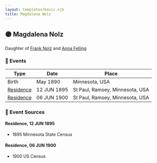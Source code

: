 ```yaml
---
layout: templates/basic.njk
title: Magdalena Nolz
---
```

## 🟣 Magdalena Nolz

Daughter of [Frank Nolz](/people/6/61628928) and [Anna Felling](/people/1/1735561)

### 📆 Events

Type | Date | Place
------ | ------ | ------
Birth | May 1890 | Minnesota, USA
[Residence](#event-1) | 12 JUN 1895 | St Paul, Ramsey, Minnesota, USA
[Residence](#event-2) | 06 JUN 1900 | St Paul, Ramsey, Minnesota, USA

### 📰 Event Sources

#### <a id="event-1"></a> Residence, 12 JUN 1895
* 1895 Minnesota State Census

#### <a id="event-2"></a> Residence, 06 JUN 1900
* 1900 US Census